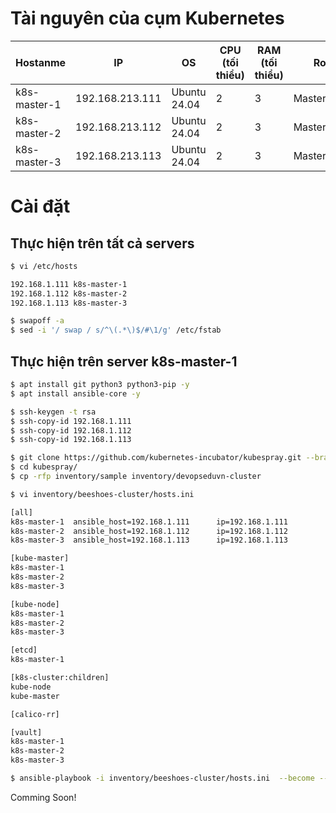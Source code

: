 # Tài nguyên của cụm Kubernetes  

| Hostanme |  IP      | OS       | CPU (tối thiểu) | RAM (tối thiểu) |  Role        |  
|----------|----------------|------------|--------------|----------|------------------|  
| k8s-master-1 | 192.168.213.111 | Ubuntu 24.04   | 2            | 3      | Master/Node     |  
| k8s-master-2 | 192.168.213.112 | Ubuntu 24.04   | 2            | 3      | Master/Node     |  
| k8s-master-3 | 192.168.213.113 | Ubuntu 24.04   | 2            | 3      | Master/Node     |  

# Cài đặt
## Thực hiện trên tất cả servers

```bash  
$ vi /etc/hosts
```

```sh
192.168.1.111 k8s-master-1
192.168.1.112 k8s-master-2
192.168.1.113 k8s-master-3
```

```sh
$ swapoff -a
$ sed -i '/ swap / s/^\(.*\)$/#\1/g' /etc/fstab
```

## Thực hiện trên server k8s-master-1
```sh
$ apt install git python3 python3-pip -y
$ apt install ansible-core -y
```

```sh
$ ssh-keygen -t rsa
$ ssh-copy-id 192.168.1.111
$ ssh-copy-id 192.168.1.112
$ ssh-copy-id 192.168.1.113
```

```sh
$ git clone https://github.com/kubernetes-incubator/kubespray.git --branch release-2.24
$ cd kubespray/
$ cp -rfp inventory/sample inventory/devopseduvn-cluster
```

```sh
$ vi inventory/beeshoes-cluster/hosts.ini
```

```sh
[all]
k8s-master-1  ansible_host=192.168.1.111      ip=192.168.1.111
k8s-master-2  ansible_host=192.168.1.112      ip=192.168.1.112
k8s-master-3  ansible_host=192.168.1.113      ip=192.168.1.113

[kube-master]
k8s-master-1
k8s-master-2
k8s-master-3

[kube-node]
k8s-master-1
k8s-master-2
k8s-master-3

[etcd]
k8s-master-1

[k8s-cluster:children]
kube-node
kube-master

[calico-rr]

[vault]
k8s-master-1
k8s-master-2
k8s-master-3
```

```sh
$ ansible-playbook -i inventory/beeshoes-cluster/hosts.ini  --become --become-user=root cluster.yml
```
Comming Soon!
